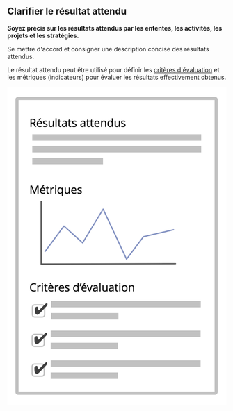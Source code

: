 ## Clarifier le résultat attendu

**Soyez précis sur les résultats attendus par les ententes, les activités, les projets et les stratégies.**

Se mettre d'accord et consigner une description concise des résultats attendus.

Le résultat attendu peut être utilisé pour définir les [critères d'évaluation](section:evaluation-criteria) et les métriques (indicateurs) pour évaluer les résultats effectivement obtenus.

![Résultats attendus, et critères d'évaluation](img/templates/outcome-and-criteria.png)